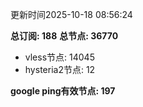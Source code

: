 更新时间2025-10-18 08:56:24

**总订阅: 188**
**总节点: 36770**
- vless节点: 14045
- hysteria2节点: 12

**google ping有效节点: 197**
